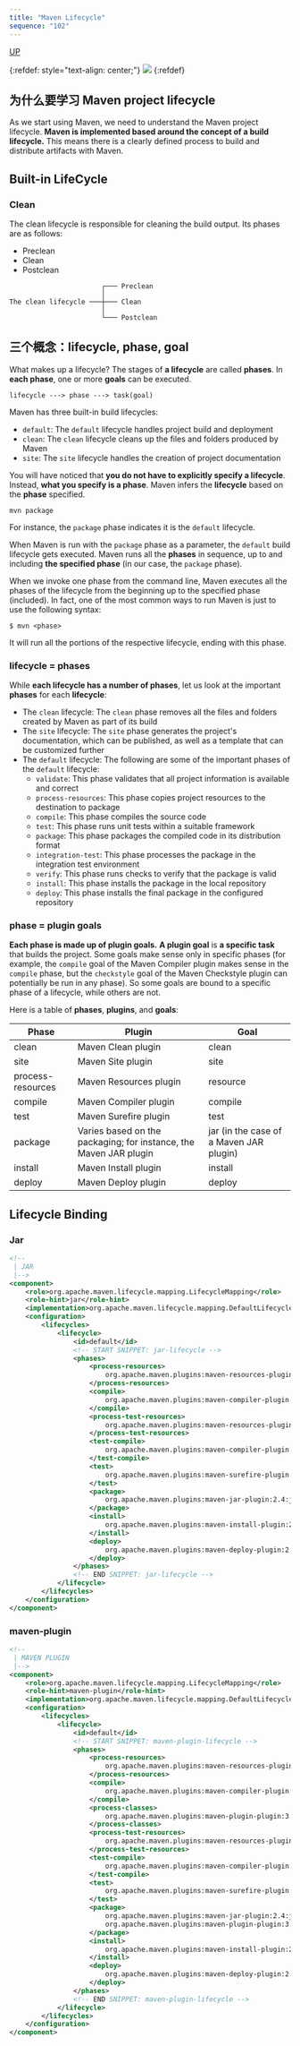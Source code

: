 ```yaml
---
title: "Maven Lifecycle"
sequence: "102"
---
```


[UP](/maven.html)


{:refdef: style="text-align: center;"}
![](/assets/images/apache-maven/thinking-in-maven.png)
{:refdef}



## 为什么要学习 Maven project lifecycle

As we start using Maven, we need to understand the Maven project lifecycle.
**Maven is implemented based around the concept of a build lifecycle.**
This means there is a clearly defined process to build and distribute artifacts with Maven.

## Built-in LifeCycle

### Clean

The clean lifecycle is responsible for cleaning the build output.
Its phases are as follows:

- Preclean
- Clean
- Postclean

```text
                       ┌─── Preclean
                       │
The clean lifecycle ───┼─── Clean
                       │
                       └─── Postclean
```

## 三个概念：lifecycle, phase, goal

What makes up a lifecycle?
The stages of **a lifecycle** are called **phases**.
In **each phase**, one or more **goals** can be executed.

```text
lifecycle ---> phase ---> task(goal)
```

Maven has three built-in build lifecycles:

- `default`: The `default` lifecycle handles project build and deployment
- `clean`: The `clean` lifecycle cleans up the files and folders  produced by Maven
- `site`: The `site` lifecycle handles the creation of project documentation

You will have noticed that **you do not have to explicitly specify a lifecycle**.
Instead, **what you specify is a phase**.
Maven infers the **lifecycle** based on the **phase** specified.

```text
mvn package
```

For instance, the `package` phase indicates it is the `default` lifecycle.

When Maven is run with the `package` phase as a parameter, the `default` build lifecycle gets executed.
Maven runs all the **phases** in sequence, up to and including **the specified phase** (in our case, the `package` phase).

When we invoke one phase from the command line,
Maven executes all the phases of the lifecycle from the beginning up to the specified phase (included).
In fact, one of the most common ways to run Maven is just to use the following syntax:

```text
$ mvn <phase>
```

It will run all the portions of the respective lifecycle, ending with this phase.

### lifecycle = phases

While **each lifecycle has a number of phases**, let us look at the important **phases** for each **lifecycle**:

- The `clean` lifecycle: The `clean` phase removes all the files and folders created by Maven as part of its build
- The `site` lifecycle: The `site` phase generates the project's documentation, which can be published, as well as a template that can be customized further
- The `default` lifecycle: The following are some of the important phases of the `default` lifecycle:
  - `validate`: This phase validates that all project information is available and correct
  - `process-resources`: This phase copies project resources to the destination to package
  - `compile`: This phase compiles the source code
  - `test`: This phase runs unit tests within a suitable framework
  - `package`: This phase packages the compiled code in its distribution format
  - `integration-test`: This phase processes the package in the integration test environment
  - `verify`: This phase runs checks to verify that the package is valid
  - `install`: This phase installs the package in the local repository
  - `deploy`: This phase installs the final package in the configured repository

### phase = plugin goals

**Each phase is made up of plugin goals.**
**A plugin goal** is **a specific task** that builds the project.
Some goals make sense only in specific phases
(for example, the `compile` goal of the Maven Compiler plugin makes sense in the `compile` phase,
but the `checkstyle` goal of the Maven Checkstyle plugin can potentially be run in any phase).
So some goals are bound to a specific phase of a lifecycle, while others are not.

Here is a table of **phases**, **plugins**, and **goals**:

| Phase             | Plugin                                                            | Goal                                    |
|-------------------|-------------------------------------------------------------------|-----------------------------------------|
| clean             | Maven Clean plugin                                                | clean                                   |
| site              | Maven Site plugin                                                 | site                                    |
| process-resources | Maven Resources plugin                                            | resource                                |
| compile           | Maven Compiler plugin                                             | compile                                 |
| test              | Maven Surefire plugin                                             | test                                    |
| package           | Varies based on the packaging; for instance, the Maven JAR plugin | jar (in the case of a Maven JAR plugin) |
| install           | Maven Install plugin                                              | install                                 |
| deploy            | Maven Deploy plugin                                               | deploy                                  |


## Lifecycle Binding

### Jar

```xml
<!--
 | JAR
 |-->
<component>
    <role>org.apache.maven.lifecycle.mapping.LifecycleMapping</role>
    <role-hint>jar</role-hint>
    <implementation>org.apache.maven.lifecycle.mapping.DefaultLifecycleMapping</implementation>
    <configuration>
        <lifecycles>
            <lifecycle>
                <id>default</id>
                <!-- START SNIPPET: jar-lifecycle -->
                <phases>
                    <process-resources>
                        org.apache.maven.plugins:maven-resources-plugin:2.6:resources
                    </process-resources>
                    <compile>
                        org.apache.maven.plugins:maven-compiler-plugin:3.1:compile
                    </compile>
                    <process-test-resources>
                        org.apache.maven.plugins:maven-resources-plugin:2.6:testResources
                    </process-test-resources>
                    <test-compile>
                        org.apache.maven.plugins:maven-compiler-plugin:3.1:testCompile
                    </test-compile>
                    <test>
                        org.apache.maven.plugins:maven-surefire-plugin:2.12.4:test
                    </test>
                    <package>
                        org.apache.maven.plugins:maven-jar-plugin:2.4:jar
                    </package>
                    <install>
                        org.apache.maven.plugins:maven-install-plugin:2.4:install
                    </install>
                    <deploy>
                        org.apache.maven.plugins:maven-deploy-plugin:2.7:deploy
                    </deploy>
                </phases>
                <!-- END SNIPPET: jar-lifecycle -->
            </lifecycle>
        </lifecycles>
    </configuration>
</component>
```

### maven-plugin

```xml
<!--
 | MAVEN PLUGIN
 |-->
<component>
    <role>org.apache.maven.lifecycle.mapping.LifecycleMapping</role>
    <role-hint>maven-plugin</role-hint>
    <implementation>org.apache.maven.lifecycle.mapping.DefaultLifecycleMapping</implementation>
    <configuration>
        <lifecycles>
            <lifecycle>
                <id>default</id>
                <!-- START SNIPPET: maven-plugin-lifecycle -->
                <phases>
                    <process-resources>
                        org.apache.maven.plugins:maven-resources-plugin:2.6:resources
                    </process-resources>
                    <compile>
                        org.apache.maven.plugins:maven-compiler-plugin:3.1:compile
                    </compile>
                    <process-classes>
                        org.apache.maven.plugins:maven-plugin-plugin:3.2:descriptor
                    </process-classes>
                    <process-test-resources>
                        org.apache.maven.plugins:maven-resources-plugin:2.6:testResources
                    </process-test-resources>
                    <test-compile>
                        org.apache.maven.plugins:maven-compiler-plugin:3.1:testCompile
                    </test-compile>
                    <test>
                        org.apache.maven.plugins:maven-surefire-plugin:2.12.4:test
                    </test>
                    <package>
                        org.apache.maven.plugins:maven-jar-plugin:2.4:jar,
                        org.apache.maven.plugins:maven-plugin-plugin:3.2:addPluginArtifactMetadata
                    </package>
                    <install>
                        org.apache.maven.plugins:maven-install-plugin:2.4:install
                    </install>
                    <deploy>
                        org.apache.maven.plugins:maven-deploy-plugin:2.7:deploy
                    </deploy>
                </phases>
                <!-- END SNIPPET: maven-plugin-lifecycle -->
            </lifecycle>
        </lifecycles>
    </configuration>
</component>
```
